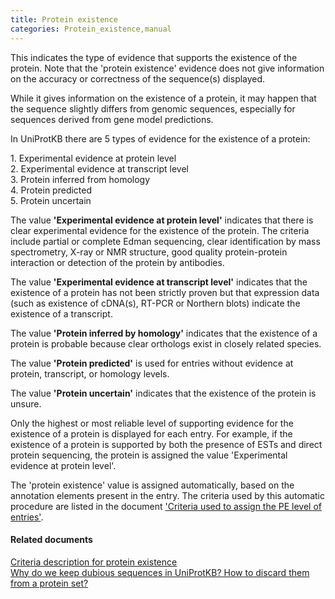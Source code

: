 ```yaml
---
title: Protein existence
categories: Protein_existence,manual
---
```


This indicates the type of evidence that supports the existence of the protein. Note that the 'protein existence' evidence does not give information on the accuracy or correctness of the sequence(s) displayed.

While it gives information on the existence of a protein, it may happen that the sequence slightly differs from genomic sequences, especially for sequences derived from gene model predictions.

In UniProtKB there are 5 types of evidence for the existence of a protein:

1\. Experimental evidence at protein level  
2. Experimental evidence at transcript level  
3. Protein inferred from homology  
4. Protein predicted  
5. Protein uncertain

The value **'Experimental evidence at protein level'** indicates that there is clear experimental evidence for the existence of the protein. The criteria include partial or complete Edman sequencing, clear identification by mass spectrometry, X-ray or NMR structure, good quality protein-protein interaction or detection of the protein by antibodies.

The value **'Experimental evidence at transcript level'** indicates that the existence of a protein has not been strictly proven but that expression data (such as existence of cDNA(s), RT-PCR or Northern blots) indicate the existence of a transcript.

The value **'Protein inferred by homology'** indicates that the existence of a protein is probable because clear orthologs exist in closely related species.

The value **'Protein predicted'** is used for entries without evidence at protein, transcript, or homology levels.

The value **'Protein uncertain'** indicates that the existence of the protein is unsure.

Only the highest or most reliable level of supporting evidence for the existence of a protein is displayed for each entry. For example, if the existence of a protein is supported by both the presence of ESTs and direct protein sequencing, the protein is assigned the value 'Experimental evidence at protein level'.

The 'protein existence' value is assigned automatically, based on the annotation elements present in the entry. The criteria used by this automatic procedure are listed in the document ['Criteria used to assign the PE level of entries'](https://ftp.uniprot.org/pub/databases/uniprot/current_release/knowledgebase/complete/docs/pe_criteria).

#### Related documents

[Criteria description for protein existence](https://ftp.uniprot.org/pub/databases/uniprot/current_release/knowledgebase/complete/docs/pe%5Fcriteria)  
[Why do we keep dubious sequences in UniProtKB? How to discard them from a protein set?](https://www.uniprot.org/help/dubious%5Fsequences)
